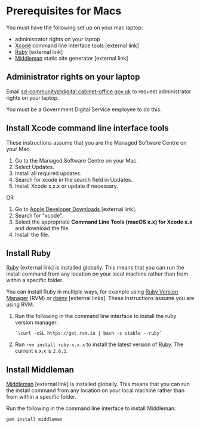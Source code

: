 # Prerequisites for Macs

You must have the following set up on your mac laptop:

- administrator rights on your laptop
- [Xcode](https://developer.apple.com/xcode/) command line interface tools [external link]
- [Ruby](https://www.ruby-lang.org/en/) [external link]
- [Middleman](https://middlemanapp.com/) static site generator [external link]

## Administrator rights on your laptop

Email [sd-community@digital.cabinet-office.gov.uk](mailto:sd-community@digital.cabinet-office.gov.uk) to request administrator rights on your laptop.

You must be a Government Digital Service employee to do this.

## Install Xcode command line interface tools

These instructions assume that you are the Managed Software Centre on your Mac.

1. Go to the Managed Software Centre on your Mac.
1. Select Updates.
1. Install all required updates.
1. Search for xcode in the search field in Updates.
1. Install Xcode x.x.x or update if necessary.

OR

1. Go to [Apple Developer Downloads](https://developer.apple.com/download/more) [external link].
1. Search for "xcode".
1. Select the appropriate __Command Line Tools (macOS x.x) for Xcode x.x__ and download the file.
1. Install the file.

## Install Ruby

[Ruby](https://www.ruby-lang.org/en/) [external link] is installed globally. This means that you can run the install command from any location on your local machine rather than from within a specific folder.

You can install Ruby in multiple ways, for example using [Ruby Version Manager](https://rvm.io/) (RVM) or [rbenv](https://github.com/rbenv/rbenv) [external links]. These instructions assume you are using RVM.

1. Run the following in the command line interface to install the ruby version manager:

    ```
    `\curl -sSL https://get.rvm.io | bash -s stable --ruby`
    ```

1. Run `rvm install ruby-x.x.x` to install the latest version of [Ruby](https://www.ruby-lang.org/en/). The current x.x.x is `2.6.1`.

## Install Middleman

[Middleman](https://middlemanapp.com/) [external link] is installed globally. This means that you can run the install command from any location on your local machine rather than from within a specific folder.

Run the following in the command line interface to install Middleman:

```
gem install middleman
```
